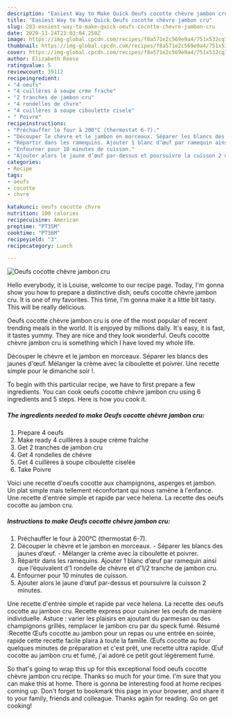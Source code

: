 ```yaml
---
description: "Easiest Way to Make Quick Oeufs cocotte chèvre jambon cru"
title: "Easiest Way to Make Quick Oeufs cocotte chèvre jambon cru"
slug: 283-easiest-way-to-make-quick-oeufs-cocotte-chevre-jambon-cru
date: 2020-11-24T23:03:04.250Z
image: https://img-global.cpcdn.com/recipes/f8a571e2c569e9a4/751x532cq70/oeufs-cocotte-chevre-jambon-cru-photo-principale-de-la-recette.jpg
thumbnail: https://img-global.cpcdn.com/recipes/f8a571e2c569e9a4/751x532cq70/oeufs-cocotte-chevre-jambon-cru-photo-principale-de-la-recette.jpg
cover: https://img-global.cpcdn.com/recipes/f8a571e2c569e9a4/751x532cq70/oeufs-cocotte-chevre-jambon-cru-photo-principale-de-la-recette.jpg
author: Elizabeth Reese
ratingvalue: 5
reviewcount: 39112
recipeingredient:
- "4 oeufs"
- "4 cuillères à soupe crme frache"
- "2 tranches de jambon cru"
- "4 rondelles de chvre"
- "4 cuillères à soupe ciboulette cisele"
- " Poivre"
recipeinstructions:
- "Préchauffer le four à 200°C (thermostat 6-7)."
- "Découper le chèvre et le jambon en morceaux. Séparer les blancs des jaunes d’œuf. Mélanger la crème avec la ciboulette et poivrer."
- "Répartir dans les ramequins. Ajouter 1 blanc d’œuf par ramequin ainsi que l’équivalent d’1 rondelle de chèvre et d’1/2 tranche de jambon cru."
- "Enfourner pour 10 minutes de cuisson."
- "Ajouter alors le jaune d’œuf par-dessus et poursuivre la cuisson 2 minutes."
categories:
- Recipe
tags:
- oeufs
- cocotte
- chvre

katakunci: oeufs cocotte chvre 
nutrition: 100 calories
recipecuisine: American
preptime: "PT35M"
cooktime: "PT36M"
recipeyield: "3"
recipecategory: Lunch

---
```



![Oeufs cocotte chèvre jambon cru](https://img-global.cpcdn.com/recipes/f8a571e2c569e9a4/751x532cq70/oeufs-cocotte-chevre-jambon-cru-photo-principale-de-la-recette.jpg)

Hello everybody, it is Louise, welcome to our recipe page. Today, I'm gonna show you how to prepare a distinctive dish, oeufs cocotte chèvre jambon cru. It is one of my favorites. This time, I'm gonna make it a little bit tasty. This will be really delicious.

Oeufs cocotte chèvre jambon cru is one of the most popular of recent trending meals in the world. It is enjoyed by millions daily. It's easy, it is fast, it tastes yummy. They are nice and they look wonderful. Oeufs cocotte chèvre jambon cru is something which I have loved my whole life.

Découper le chèvre et le jambon en morceaux. Séparer les blancs des jaunes d&#39;œuf. Mélanger la crème avec la ciboulette et poivrer. Une recette simple pour le dimanche soir !.


To begin with this particular recipe, we have to first prepare a few ingredients. You can cook oeufs cocotte chèvre jambon cru using 6 ingredients and 5 steps. Here is how you cook it.

<!--inarticleads1-->

##### The ingredients needed to make Oeufs cocotte chèvre jambon cru:

1. Prepare 4 oeufs
1. Make ready 4 cuillères à soupe crème fraîche
1. Get 2 tranches de jambon cru
1. Get 4 rondelles de chèvre
1. Get 4 cuillères à soupe ciboulette ciselée
1. Take  Poivre


Voici une recette d&#39;oeufs cocotte aux champignons, asperges et jambon. Un plat simple mais tellement réconfortant qui nous ramène à l&#39;enfance. Une recette d&#39;entrée simple et rapide par vece helena. La recette des oeufs cocotte au jambon cru. 

<!--inarticleads2-->

##### Instructions to make Oeufs cocotte chèvre jambon cru:

1. Préchauffer le four à 200°C (thermostat 6-7).
1. Découper le chèvre et le jambon en morceaux. - Séparer les blancs des jaunes d’œuf. - Mélanger la crème avec la ciboulette et poivrer.
1. Répartir dans les ramequins. Ajouter 1 blanc d’œuf par ramequin ainsi que l’équivalent d’1 rondelle de chèvre et d’1/2 tranche de jambon cru.
1. Enfourner pour 10 minutes de cuisson.
1. Ajouter alors le jaune d’œuf par-dessus et poursuivre la cuisson 2 minutes.


Une recette d&#39;entrée simple et rapide par vece helena. La recette des oeufs cocotte au jambon cru. Recette express pour cuisiner les oeufs de manière individuelle. Astuce : varier les plaisirs en ajoutant du parmesan ou des champignons grillés, remplacer le jambon cru par du speck fumé. Résumé :Recette Œufs cocotte au jambon pour un repas ou une entrée en soirée, rapide cette recette facile plaira à toute la famille. Œufs cocotte au four quelques minutes de préparation et c&#39;est prêt, une recette ultra rapide. Œuf cocotte au jambon cru et fumé, j&#39;ai adoré ce petit gout légèrement fumé. 

So that's going to wrap this up for this exceptional food oeufs cocotte chèvre jambon cru recipe. Thanks so much for your time. I'm sure that you can make this at home. There is gonna be interesting food at home recipes coming up. Don't forget to bookmark this page in your browser, and share it to your family, friends and colleague. Thanks again for reading. Go on get cooking!
